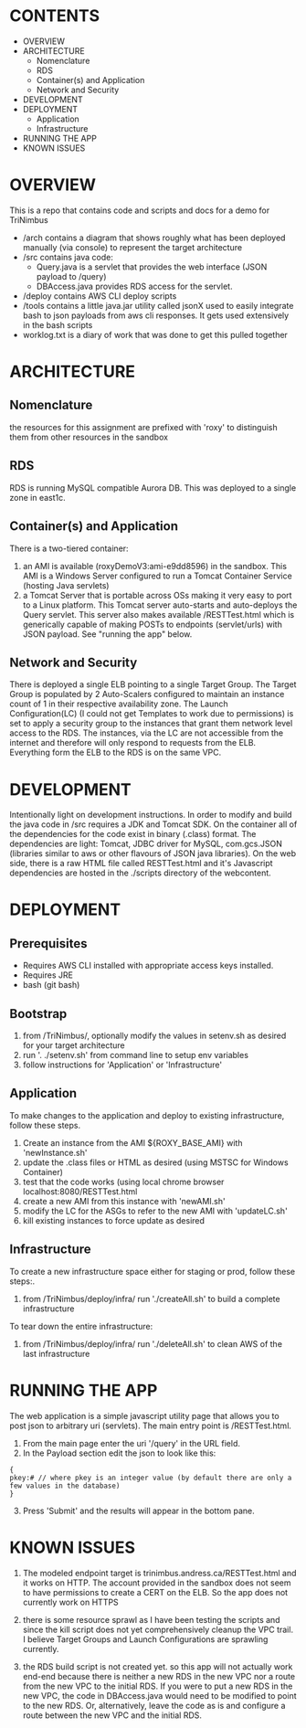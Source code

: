 

CONTENTS
==========
- OVERVIEW
- ARCHITECTURE
    - Nomenclature
    - RDS
    - Container(s) and Application
    - Network and Security
- DEVELOPMENT
- DEPLOYMENT
    - Application
    - Infrastructure
- RUNNING THE APP
- KNOWN ISSUES

OVERVIEW
===========
This is a repo that contains code and scripts and docs for a demo for TriNimbus

- /arch contains a diagram that shows roughly what has been deployed manually (via console) to represent the target architecture
- /src contains java code:
    - Query.java is a servlet that provides the web interface (JSON payload to /query)
    - DBAccess.java provides RDS access for the servlet.
- /deploy contains AWS CLI deploy scripts
- /tools contains a little java.jar utility called jsonX used to easily integrate bash to json payloads from aws cli responses.  It gets used extensively in the bash scripts
- worklog.txt is a diary of work that was done to get this pulled together


ARCHITECTURE
=============
Nomenclature
-------------
the resources for this assignment are prefixed with 'roxy' to distinguish them from other resources in the sandbox

RDS
----
RDS is running MySQL compatible Aurora DB.  This was deployed to a single zone in east1c.

Container(s) and Application
------------------
There is a two-tiered container:
1) an AMI is available (roxyDemoV3:ami-e9dd8596) in the sandbox.  This AMI is a Windows Server configured to run a Tomcat Container Service (hosting Java servlets)
2) a Tomcat Server that is portable across OSs making it very easy to port to a Linux platform.  This Tomcat server auto-starts and auto-deploys the Query servlet.  This server also makes available /RESTTest.html which is generically capable of making POSTs to endpoints (servlet/urls) with JSON payload. See "running the app" below.

Network and Security
-----------------------
There is deployed a single ELB pointing to a single Target Group.  The Target Group is populated by 2 Auto-Scalers configured to maintain an instance count of 1 in their respective availability zone. The Launch Configuration(LC) (I could not get Templates to work due to permissions) is set to apply a security group to the instances that grant them network level access to the RDS.  The instances, via the LC are not accessible from the internet and therefore will only respond to requests from the ELB.  Everything form the ELB to the RDS is on the same VPC.

DEVELOPMENT
===========
Intentionally light on development instructions.  In order to modify and build the java code in /src requires a JDK and Tomcat SDK.  On the container all of the dependencies for the code exist in binary (.class) format.  The dependencies are light: Tomcat, JDBC driver for MySQL, com.gcs.JSON (libraries similar to aws or other flavours of JSON java libraries).  On the web side, there is a raw HTML file called RESTTest.html and it's Javascript dependencies are hosted in the ./scripts directory of the webcontent.

DEPLOYMENT
===============================
Prerequisites
----------------
- Requires AWS CLI installed with appropriate access keys installed.
- Requires JRE
- bash (git bash)

Bootstrap
----------
1) from /TriNimbus/, optionally modify the values in setenv.sh as desired for your target architecture
3) run '. ./setenv.sh' from command line to setup env variables
4) follow instructions for 'Application' or 'Infrastructure'

Application
------------
To make changes to the application and deploy to existing infrastructure, follow these steps.

1) Create an instance from the AMI ${ROXY_BASE_AMI} with 'newInstance.sh'
2) update the .class files or HTML as desired (using MSTSC for Windows Container)
3) test that the code works (using local chrome browser localhost:8080/RESTTest.html
4) create a new AMI from this instance with 'newAMI.sh'
5) modify the LC for the ASGs to refer to the new AMI with 'updateLC.sh'
6) kill existing instances to force update as desired

Infrastructure
--------------
To create a new infrastructure space either for staging or prod, follow these steps:.

1) from /TriNimbus/deploy/infra/ run './createAll.sh' to build a complete infrastructure

To tear down the entire infrastructure:

1) from /TriNimbus/deploy/infra/ run './deleteAll.sh' to clean AWS of the last infrastructure

RUNNING THE APP
==================
The web application is a simple javascript utility page that allows you to post json to arbitrary uri (servlets).
The main entry point is /RESTTest.html.

1) From the main page enter the uri '/query' in the URL field.
2) In the Payload section edit the json to look like this:
```jacascript
{
pkey:# // where pkey is an integer value (by default there are only a few values in the database)
}
```
3) Press 'Submit' and the results will appear in the bottom pane.

KNOWN ISSUES
=============
1) The modeled endpoint target is trinimbus.andress.ca/RESTTest.html and it works on HTTP.
The account provided in the sandbox does not seem to have permissions to create a CERT on the ELB.
So the app does not currently work on HTTPS

2) there is some resource sprawl as I have been testing the scripts and since the kill script does not yet comprehensively cleanup the VPC trail. I believe Target Groups and Launch Configurations are sprawling currently.

3) the RDS build script is not created yet.  so this app will not actually work end-end because there is neither a new RDS in the new VPC nor a route from the new VPC to the initial RDS.  If you were to put a new RDS in the new VPC, the code in DBAccess.java would need to be modified to point to the new RDS.  Or, alternatively, leave the code as is and configure a route between the new VPC and the initial RDS.